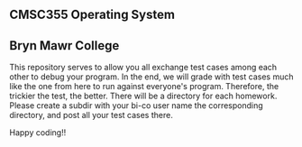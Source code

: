 ## CMSC355 Operating System
## Bryn Mawr College

This repository serves to allow you all exchange test cases among each other to debug your program. In the end, we will grade with test cases much like the one from here to run against everyone's program. Therefore, the trickier the test, the better. There will be a directory for each homework. Please  create a subdir with your bi-co user name the corresponding directory, and post all your test cases there.

Happy coding!!
